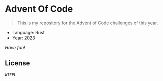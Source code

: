 # Advent Of Code

> This is my repository for the Advent of Code challenges of this year.

- Language: Rust
- Year: 2023

*Have fun!*

## License

```txt
WTFPL
```
